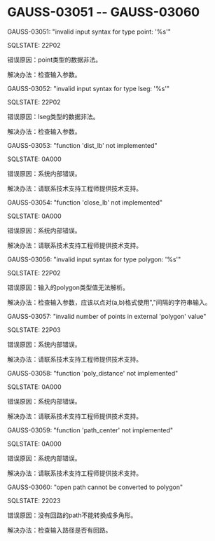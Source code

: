 # GAUSS-03051 -- GAUSS-03060<a name="ZH-CN_TOPIC_0302072943"></a>

GAUSS-03051: "invalid input syntax for type point: '%s'"

SQLSTATE: 22P02

错误原因：point类型的数据非法。

解决办法：检查输入参数。

GAUSS-03052: "invalid input syntax for type lseg: '%s'"

SQLSTATE: 22P02

错误原因：lseg类型的数据非法。

解决办法：检查输入参数。

GAUSS-03053: "function 'dist\_lb' not implemented"

SQLSTATE: 0A000

错误原因：系统内部错误。

解决办法：请联系技术支持工程师提供技术支持。

GAUSS-03054: "function 'close\_lb' not implemented"

SQLSTATE: 0A000

错误原因：系统内部错误。

解决办法：请联系技术支持工程师提供技术支持。

GAUSS-03056: "invalid input syntax for type polygon: '%s'"

SQLSTATE: 22P02

错误原因：输入的polygon类型值无法解析。

解决办法：检查输入参数，应该以点对\(a,b\)格式使用","间隔的字符串输入。

GAUSS-03057: "invalid number of points in external 'polygon' value"

SQLSTATE: 22P03

错误原因：系统内部错误。

解决办法：请联系技术支持工程师提供技术支持。

GAUSS-03058: "function 'poly\_distance' not implemented"

SQLSTATE: 0A000

错误原因：系统内部错误。

解决办法：请联系技术支持工程师提供技术支持。

GAUSS-03059: "function 'path\_center' not implemented"

SQLSTATE: 0A000

错误原因：系统内部错误。

解决办法：请联系技术支持工程师提供技术支持。

GAUSS-03060: "open path cannot be converted to polygon"

SQLSTATE: 22023

错误原因：没有回路的path不能转换成多角形。

解决办法：检查输入路径是否有回路。

